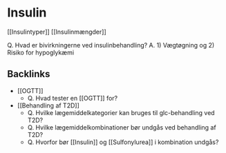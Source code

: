 # Insulin
[[Insulintyper]]
[[Insulinmængder]]

Q. Hvad er bivirkningerne ved insulinbehandling?
A. 1) Vægtøgning og 2) Risiko for hypoglykæmi

## Backlinks
* [[OGTT]]
	* Q. Hvad tester en [[OGTT]] for?
* [[Behandling af T2D]]
	* Q. Hvilke lægemiddelkategorier kan bruges til glc-behandling ved T2D?
	* Q. Hvilke lægemiddelkombinationer bør undgås ved behandling af T2D?
	* Q. Hvorfor bør [[Insulin]] og [[Sulfonylurea]] i kombination undgås? 

<!-- #anki/tag/med/Endocrinology #anki/deck/Medicine -->

<!-- {BearID:D8F05673-3F60-4942-A0AE-66D5E1D7ED26-24378-0000E4E4CF183B8C} -->
